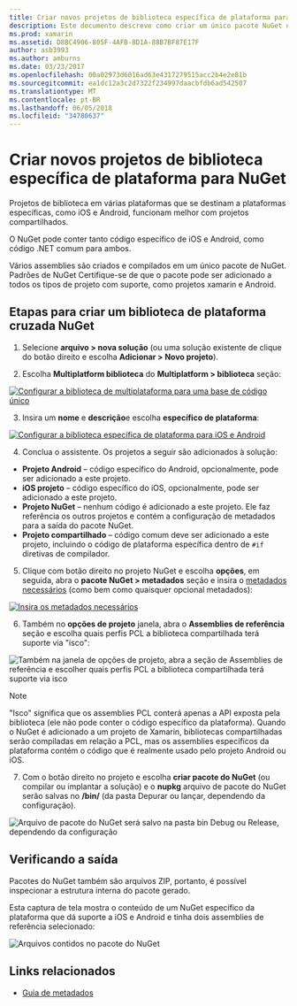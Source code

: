 ```yaml
---
title: Criar novos projetos de biblioteca específica de plataforma para NuGet
description: Este documento descreve como criar um único pacote NuGet que contém o código específico da plataforma para várias plataformas.
ms.prod: xamarin
ms.assetid: D8BC4906-805F-4AFB-8D1A-88B7BF87E17F
author: asb3993
ms.author: amburns
ms.date: 03/23/2017
ms.openlocfilehash: 00a02973d6016ad63e4317279515acc2b4e2e81b
ms.sourcegitcommit: ea1dc12a3c2d7322f234997daacbfdb6ad542507
ms.translationtype: MT
ms.contentlocale: pt-BR
ms.lasthandoff: 06/05/2018
ms.locfileid: "34780637"
---
```

# <a name="creating-new-platform-specific-library-projects-for-nuget"></a>Criar novos projetos de biblioteca específica de plataforma para NuGet

Projetos de biblioteca em várias plataformas que se destinam a plataformas específicas, como iOS e Android, funcionam melhor com projetos compartilhados.

O NuGet pode conter tanto código específico de iOS e Android, como código .NET comum para ambos.

Vários assemblies são criados e compilados em um único pacote de NuGet. Padrões de NuGet Certifique-se de que o pacote pode ser adicionado a todos os tipos de projeto com suporte, como projetos xamarin e Android.

## <a name="steps-to-create-a-cross-platform-library-nuget"></a>Etapas para criar um biblioteca de plataforma cruzada NuGet

1. Selecione **arquivo > nova solução** (ou uma solução existente de clique do botão direito e escolha **Adicionar > Novo projeto**).

2. Escolha **Multiplatform biblioteca** do **Multiplatform > biblioteca** seção:

  [![](platform-specific-images/mulitplatform-library-sml.png "Configurar a biblioteca de multiplataforma para uma base de código único")](platform-specific-images/multiplatform-library.png#lightbox)

3. Insira um **nome** e **descrição**e escolha **específico de plataforma**:

  [![](platform-specific-images/specific-configure-sml.png "Configurar a biblioteca específica de plataforma para iOS e Android")](platform-specific-images/specific-configure.png#lightbox)

4. Conclua o assistente. Os projetos a seguir são adicionados à solução:

  - **Projeto Android** – código específico do Android, opcionalmente, pode ser adicionado a este projeto.
  - **iOS projeto** – código específico do iOS, opcionalmente, pode ser adicionado a este projeto.
  - **Projeto NuGet** – nenhum código é adicionado a este projeto. Ele faz referência os outros projetos e contém a configuração de metadados para a saída do pacote NuGet.
  - **Projeto compartilhado** – código comum deve ser adicionado a este projeto, incluindo o código de plataforma específica dentro de `#if` diretivas de compilador.

5. Clique com botão direito no projeto NuGet e escolha **opções**, em seguida, abra o **pacote NuGet > metadados** seção e insira o [metadados necessários](~/cross-platform/app-fundamentals/nuget-multiplatform-libraries/metadata.md) (como bem como quaisquer opcional metadados):

  [![](platform-specific-images/specific-metadata-sml.png "Insira os metadados necessários")](platform-specific-images/specific-metadata.png#lightbox)

6. Também no **opções de projeto** janela, abra o **Assemblies de referência** seção e escolha quais perfis PCL a biblioteca compartilhada terá suporte via "isco":

  ![](platform-specific-images/specific-reference-assemblies.png "Também na janela de opções de projeto, abra a seção de Assemblies de referência e escolher quais perfis PCL a biblioteca compartilhada terá suporte via isco")

  > [!NOTE]
> "Isco" significa que os assemblies PCL conterá apenas a API exposta pela biblioteca (ele não pode conter o código específico da plataforma). Quando o NuGet é adicionado a um projeto de Xamarin, bibliotecas compartilhadas serão compiladas em relação a PCL, mas os assemblies específicos da plataforma contém o código que é realmente usado pelo projeto Android ou iOS.

7. Com o botão direito no projeto e escolha **criar pacote do NuGet** (ou compilar ou implantar a solução) e o **nupkg** arquivo de pacote do NuGet serão salvas no **/bin/** (da pasta Depurar ou lançar, dependendo da configuração).

  ![](platform-specific-images/create-nuget-package.png "Arquivo de pacote do NuGet será salvo na pasta bin Debug ou Release, dependendo da configuração")


## <a name="verifying-the-output"></a>Verificando a saída

Pacotes do NuGet também são arquivos ZIP, portanto, é possível inspecionar a estrutura interna do pacote gerado.

Esta captura de tela mostra o conteúdo de um NuGet específico da plataforma que dá suporte a iOS e Android e tinha dois assemblies de referência selecionado:

![](platform-specific-images/nuget-output.png "Arquivos contidos no pacote do NuGet")


## <a name="related-links"></a>Links relacionados

- [Guia de metadados](~/cross-platform/app-fundamentals/nuget-multiplatform-libraries/metadata.md)
